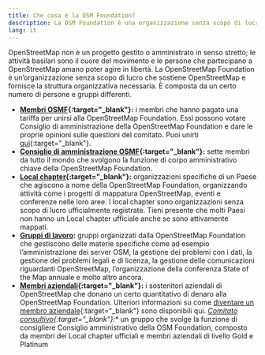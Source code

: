 ```yaml
---
title: Che cosa è la OSM Foundation?
description: La OSM Foundation è una organizzazione senza scopo di lucro che sostiene OSM e fornisce la struttura organizzativa necessaria
lang: it
---
```


OpenStreetMap non è un progetto gestito o amministrato in senso stretto; le attività basilari sono il cuore del movimento e le persone che partecipano a OpenStreetMap amano poter agire in libertà. La OpenStreetMap Foundation è un’organizzazione senza scopo di lucro che sostiene OpenStreetMap e fornisce la struttura organizzativa necessaria. È composta da un certo numero di persone e gruppi differenti.

* **[Membri OSMF](https://wiki.osmfoundation.org/wiki/Membership){:target="_blank"}:** i membri che hanno pagato una tariffa per unirsi alla OpenStreetMap Foundation. Essi possono votare Consiglio di amministrazione della OpenStreetMap Foundation e dare le proprie opinioni sulle questioni del comitato. Puoi unirti [qui](https://wiki.osmfoundation.org/wiki/Membership){:target="_blank"}.
* **[Consiglio di amministrazione OSMF](https://wiki.osmfoundation.org/wiki/Officers_%26_Board){:target="_blank"}:** sette membri da tutto il mondo che svolgono la funzione di corpo amministrativo chiave della OpenStreetMap Foundation.
* **[Local chapter](https://wiki.osmfoundation.org/wiki/Local_Chapters){:target="_blank"}:** organizzazioni specifiche di un Paese che agiscono a nome della OpenStreetMap Foundation, organizzando attività come i progetti di mappatura OpenStreetMap, eventi e conferenze nelle loro aree. I local chapter sono organizzazioni senza scopo di lucro ufficialmente registrate. Tieni presente che molti Paesi non hanno un Local chapter ufficiale anche se sono attivamente mappati.
* **[Gruppi di lavoro](/about-osm-community/working-groups.md):** gruppi organizzati dalla OpenStreetMap Foundation che gestiscono delle materie specifiche come ad esempio l’amministrazione dei server OSM, la gestione dei problemi con i dati, la gestione dei problemi legali e di licenza, la gestione delle comunicazioni riguardanti OpenStreetMap, l’organizzazione della conferenza State of the Map annuale e molto altro ancora.
* **[Membri aziendali](https://wiki.osmfoundation.org/wiki/Corporate_Members){:target="_blank"}:** i sostenitori aziendali di OpenStreetMap che donano un certo quantitativo di denaro alla OpenStreetMap Foundation. Ulteriori informazioni su come [diventare un membro aziendale](https://wiki.osmfoundation.org/wiki/Join_as_a_corporate_member){:target="_blank"} sono disponibili qui.
*[Comitato consultivo](https://wiki.osmfoundation.org/wiki/Advisory_Board){:target="_blank"}:** un gruppo che svolge la funzione di consigliere Consiglio amministrativo della OSM Foundation, composto da membri dei Local chapter ufficiali e membri aziendali di livello Gold e Platinum

